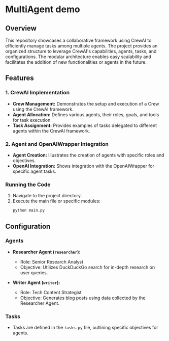 # MultiAgent demo

## Overview
This repository showcases a collaborative framework using CrewAI to efficiently manage tasks among multiple agents. The project provides an organized structure to leverage CrewAI's capabilities, agents, tasks, and configurations. The modular architecture enables easy scalability and facilitates the addition of new functionalities or agents in the future.

## Features

### 1. CrewAI Implementation
- **Crew Management:** Demonstrates the setup and execution of a Crew using the CrewAI framework.
- **Agent Allocation:** Defines various agents, their roles, goals, and tools for task execution.
- **Task Assignment:** Provides examples of tasks delegated to different agents within the CrewAI framework.

### 2. Agent and OpenAIWrapper Integration
- **Agent Creation:** Illustrates the creation of agents with specific roles and objectives.
- **OpenAI Integration:** Shows integration with the OpenAIWrapper for specific agent tasks.
   
### Running the Code
1. Navigate to the project directory.
2. Execute the main file or specific modules:
    ```bash
    python main.py
    ```

## Configuration

### Agents
- **Researcher Agent (`researcher`):**
    - Role: Senior Research Analyst
    - Objective: Utilizes DuckDuckGo search for in-depth research on user queries.

- **Writer Agent (`writer`):**
    - Role: Tech Content Strategist
    - Objective: Generates blog posts using data collected by the Researcher Agent.

### Tasks
- Tasks are defined in the `tasks.py` file, outlining specific objectives for agents.
